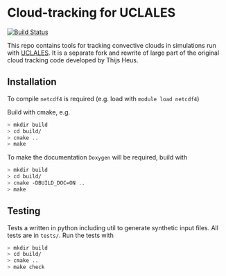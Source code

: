 # Cloud-tracking for UCLALES

[![Build
Status](https://travis-ci.com/leifdenby/uclales-cloud-tracking.svg?branch=master)](https://travis-ci.com/leifdenby/uclales-cloud-tracking)

This repo contains tools for tracking convective clouds in simulations run with
[UCLALES](https://github.com/uclales/uclales/). It is a separate fork and
rewrite of large part of the original cloud tracking code developed by Thijs
Heus.

## Installation

To compile `netcdf4` is required (e.g. load with `module load netcdf4`)

Build with cmake, e.g.

```bash
> mkdir build
> cd build/
> cmake ..
> make
```

To make the documentation `Doxygen` will be required, build with

```bash
> mkdir build
> cd build/
> cmake -DBUILD_DOC=ON ..
> make
```

## Testing

Tests a written in python including util to generate synthetic input files. All
tests are in `tests/`. Run the tests with

```bash
> mkdir build
> cd build/
> cmake ..
> make check
